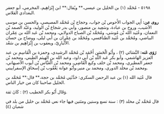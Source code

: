 ٥١٩٨ - مُحَمَّد (١) بن الخليل بن عيسى،** ويُقال:** ابن إِبْرَاهِيم، المخرمي، أبو جعفر البغدادي القلاس.

**روى عن:** أَبِي الجواب الأَحوص بْن جواب، وحجاج بْن مُحَمَّد المصيصي، والحسن بن موسى الأشيب، وروح بن عبادة، وسَعِيد بن منصور، وأبي بدر شجاع بْن الوليد، وعَبْد الصمد بْن النعمان، وعُبَيد الله بْن مُوسَى، ومُحَمَّد بْن الصباح الدولابي، ومحمد بْن عَبد الله بن عِمْران البياضي، ومُحَمَّد بن عُبَيد الطنافسي، ومُحَمَّد بن عِمْران بن أَبي ليلى، ووضاح بن حسان الأَنْبارِيّ، ويعقوب بن إِبْرَاهِيم بن سَعْد.

**رَوَى عَنه:** النَّسَائي (٢) ، وأَبُو الْحَسَن أَحْمَد بْن مُحَمَّد الرشيدي، وحمزة بن الْقَاسِمِ بن عبد العزيز الهاشمي، وأبو بكر عَبد اللَّهِ بْن أَبي داود، وعبد الله بن الهيثم الطيني، ومحمد بْن جعفر المطيري، ومحمد بْن خلف وكيع الْقَاضِي، ومحمد بْن الْعَبَّاس بْن أيوب الأصبهاني، ومحمد بْن مخلد الدوري، ومحمد بن منير،وأَبُو عوانة يَعْقُوب بْن إسحاق الإسفراييني.

قال عُبَيد الله (١) بن عبد الرحمن السكري: حَدَّثَنِي مُحَمَّد بن حجة،** قال:** مُحَمَّد بن الخليل صاحبنا كان من خيار الناس.

وَقَال أَبُو بكر الخطيب (٢) : كَانَ ثقة.

قال مُحَمَّد بْن مخلد (٣) : سنة تسع وستين ومئتين فيها جاء نعي مُحَمَّد بن خليل من بلد في شعبان (٤)